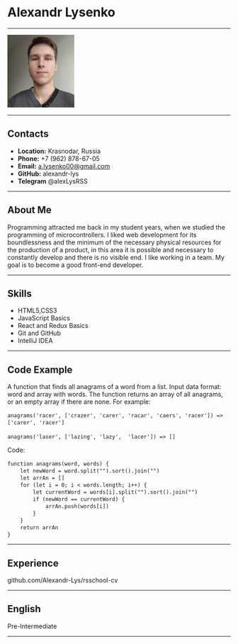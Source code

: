 # Alexandr Lysenko
***
<img src="photo.png" alt="Photo" style="width:30%;height:30%;">

***
## Contacts

* **Location:** Krasnodar, Russia
* **Phone:** +7 (962) 878-67-05
* **Email:** a.lysenko00@gmail.com
* **GitHub:** alexandr-lys
* **Telegram** @alexLysRSS
***
## About Me

Programming attracted me back in my student years, when we studied the programming of microcontrollers. I liked web development for its boundlessness and the minimum of the necessary physical resources for the production of a product, in this area it is possible and necessary to constantly develop and there is no visible end. I like working in a team. My goal is to become a good front-end developer.
***
## Skills

* HTML5,CSS3
* JavaScript Basics
* React and Redux Basics
* Git and GitHub
* IntelliJ IDEA
***
## Code Example

A function that finds all anagrams of a word from a list. Input data format: word and array with words. The function returns an array of all anagrams, or an empty array if there are none.
For example:
```
anagrams('racer', ['crazer', 'carer', 'racar', 'caers', 'racer']) => ['carer', 'racer']

anagrams('laser', ['lazing', 'lazy',  'lacer']) => []

```

Code:
```
function anagrams(word, words) { 
    let newWord = word.split("").sort().join("")
    let arrAn = []
    for (let i = 0; i < words.length; i++) { 
        let currentWord = words[i].split("").sort().join("")
        if (newWord == currentWord) { 
            arrAn.push(words[i]) 
        } 
    } 
    return arrAn
}
```
***
## Experience
github.com/Alexandr-Lys/rsschool-cv
***
## English
Pre-Intermediate
***
